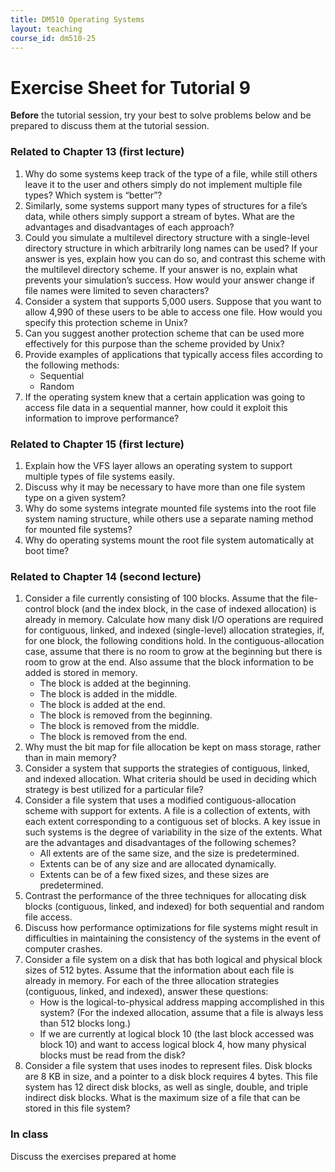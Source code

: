 ```yaml
---
title: DM510 Operating Systems
layout: teaching
course_id: dm510-25
---
```


# Exercise Sheet for Tutorial 9

**Before** the tutorial session, try your best to solve problems below and be prepared to discuss them at the tutorial session.

### Related to Chapter 13 (first lecture)
1. Why do some systems keep track of the type of a file, while still others leave it to the user and others simply do not implement multiple file types? Which system is “better”?
2. Similarly, some systems support many types of structures for a file’s data, while others simply support a stream of bytes. What are the advantages and disadvantages of each approach?
3. Could you simulate a multilevel directory structure with a single-level directory structure in which arbitrarily long names can be used? If your answer is yes, explain how you can do so, and contrast this scheme with the multilevel directory scheme. If your answer is no, explain what prevents your simulation’s success. How would your answer change if file names were limited to seven characters?
4. Consider a system that supports 5,000 users. Suppose that you want to allow 4,990 of these users to be able to access one file. How would you specify this protection scheme in Unix?
5. Can you suggest another protection scheme that can be used more effectively for this purpose than the scheme provided by Unix?
6. Provide examples of applications that typically access files according to the following methods:
    - Sequential
    - Random
7. If the operating system knew that a certain application was going to access file data in a sequential manner, how could it exploit this information to improve performance?

### Related to Chapter 15 (first lecture)
1. Explain how the VFS layer allows an operating system to support multiple types of file systems easily.
2. Discuss why it may be necessary to have more than one file system type on a given system?
3. Why do some systems integrate mounted file systems into the root file system naming structure, while others use a separate naming method for mounted file systems?
4. Why do operating systems mount the root file system automatically at boot time?

### Related to Chapter 14 (second lecture)
1. Consider a file currently consisting of 100 blocks. Assume that the file-control block (and the index block, in the case of indexed allocation) is already in memory. Calculate how many disk I/O operations are required for contiguous, linked, and indexed (single-level) allocation strategies, if, for one block, the following conditions hold. In the contiguous-allocation case, assume that there is no room to grow at the beginning but there is room to grow at the end. Also assume that the block information to be added is stored in memory.
    - The block is added at the beginning.
    - The block is added in the middle.
    - The block is added at the end.
    - The block is removed from the beginning.
    - The block is removed from the middle.
    - The block is removed from the end.
2. Why must the bit map for file allocation be kept on mass storage, rather than in main memory?
3. Consider a system that supports the strategies of contiguous, linked, and indexed allocation. What criteria should be used in deciding which strategy is best utilized for a particular file?
4. Consider a file system that uses a modified contiguous-allocation scheme with support for extents. A file is a collection of extents, with each extent corresponding to a contiguous set of blocks. A key issue in such systems is the degree of variability in the size of the extents. What are the advantages and disadvantages of the following schemes?
    - All extents are of the same size, and the size is predetermined.
    - Extents can be of any size and are allocated dynamically.
    - Extents can be of a few fixed sizes, and these sizes are predetermined.
5. Contrast the performance of the three techniques for allocating disk blocks (contiguous, linked, and indexed) for both sequential and random file access.
6. Discuss how performance optimizations for file systems might result in difficulties in maintaining the consistency of the systems in the event of computer crashes.
7. Consider a file system on a disk that has both logical and physical block sizes of 512 bytes. Assume that the information about each file is already in memory. For each of the three allocation strategies (contiguous, linked, and indexed), answer these questions:
    - How is the logical-to-physical address mapping accomplished in this system? (For the indexed allocation, assume that a file is always less than 512 blocks long.)
    - If we are currently at logical block 10 (the last block accessed was block 10) and want to access logical block 4, how many physical blocks must be read from the disk?
8. Consider a file system that uses inodes to represent files. Disk blocks are 8 KB in size, and a pointer to a disk block requires 4 bytes. This file system has 12 direct disk blocks, as well as single, double, and triple indirect disk blocks. What is the maximum size of a file that can be stored in this file system?


### In class
Discuss the exercises prepared at home
